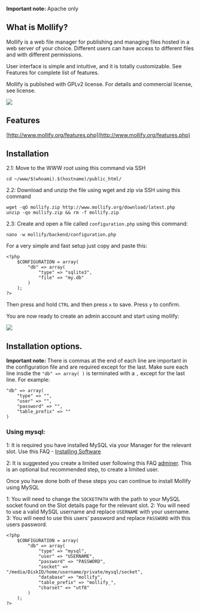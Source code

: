 
**Important note:** Apache only

What is Mollify?
---

Mollify is a web file manager for publishing and managing files hosted in a web server of your choice. Different users can have access to different files and with different permissions.

User interface is simple and intuitive, and it is totally customizable. See Features for complete list of features.

Mollify is published with GPLv2 license. For details and commercial license, see license.

![](https://raw.github.com/feralhosting/feralfilehosting/master/Feral%20Wiki/Software/Mollify%20-%20yet%20another%20web-based%20file%20manager/example.png)

Features
---

[http://www.mollify.org/features.php](http://www.mollify.org/features.php)

Installation
---

2.1: Move to the WWW root using this command via SSH

~~~
cd ~/www/$(whoami).$(hostname)/public_html/
~~~

2.2: Download and unzip the file using wget and zip via SSH using this command 

~~~
wget -qO mollify.zip http://www.mollify.org/download/latest.php
unzip -qo mollify.zip && rm -f mollify.zip
~~~

2.3: Create and open a file called `configuration.php` using this command: 

~~~
nano -w mollify/backend/configuration.php
~~~

For a very simple and fast setup just copy and paste this:

~~~
<?php
    $CONFIGURATION = array(
        "db" => array(
            "type" => "sqlite3",
            "file" => "my.db"
        )
    );
?> 
~~~

Then press and hold `CTRL` and then press `x` to save. Press `y` to confirm.

You are now ready to create an admin account and start using mollify:

![](https://raw.github.com/feralhosting/feralfilehosting/master/Feral%20Wiki/Software/Mollify%20-%20yet%20another%20web-based%20file%20manager/2.png)

Installation options.
---

**Important note:** There is commas at the end of each line are important in the configuration file and are required except for the last. Make sure each line insdie the `"db" => array( )` is terminated with a  `,` except for the last line. For example:

~~~
"db" => array(
    "type" => "",
    "user" => "",
    "password" => "",
    "table_prefix" => ""
)
~~~

### Using mysql:

1: It is required you have installed MySQL via your Manager for the relevant slot. Use this FAQ - [Installing Software](https://www.feralhosting.com/faq/view?question=6)

2: It is suggested you create a limited user following this FAQ [adminer](https://www.feralhosting.com/faq/view?question=116). This is an optional but recommended step, to create a limited user.

Once you have done both of these steps you can continue to install Mollify using MySQL

1: You will need to change the `SOCKETPATH` with the path to your MySQL socket found on the Slot details page for the relevant slot.
2: You will need to use a valid MySQL username and replace `USERNAME` with your username.
3: You will need to use this users' password and replace `PASSWORD` with this users password.

~~~
<?php
    $CONFIGURATION = array(
        "db" => array(
            "type" => "mysql",
            "user" => "USERNAME",
            "password" => "PASSWORD",
            "socket" => "/media/DiskID/home/username/private/mysql/socket",
            "database" => "mollify",
            "table_prefix" => "mollify_",
            "charset" => "utf8"
        )
    );
?> 
~~~




